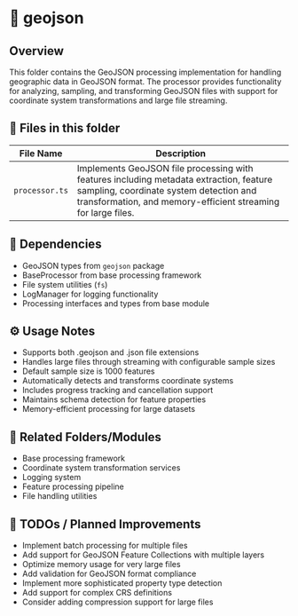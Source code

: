 # 📂 geojson

## Overview
This folder contains the GeoJSON processing implementation for handling geographic data in GeoJSON format. The processor provides functionality for analyzing, sampling, and transforming GeoJSON files with support for coordinate system transformations and large file streaming.

## 📄 Files in this folder

| File Name | Description |
|-----------|-------------|
| `processor.ts` | Implements GeoJSON file processing with features including metadata extraction, feature sampling, coordinate system detection and transformation, and memory-efficient streaming for large files. |

## 🔗 Dependencies
- GeoJSON types from `geojson` package
- BaseProcessor from base processing framework
- File system utilities (`fs`)
- LogManager for logging functionality
- Processing interfaces and types from base module

## ⚙️ Usage Notes
- Supports both .geojson and .json file extensions
- Handles large files through streaming with configurable sample sizes
- Default sample size is 1000 features
- Automatically detects and transforms coordinate systems
- Includes progress tracking and cancellation support
- Maintains schema detection for feature properties
- Memory-efficient processing for large datasets

## 🔄 Related Folders/Modules
- Base processing framework
- Coordinate system transformation services
- Logging system
- Feature processing pipeline
- File handling utilities

## 🚧 TODOs / Planned Improvements
- Implement batch processing for multiple files
- Add support for GeoJSON Feature Collections with multiple layers
- Optimize memory usage for very large files
- Add validation for GeoJSON format compliance
- Implement more sophisticated property type detection
- Add support for complex CRS definitions
- Consider adding compression support for large files